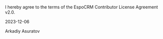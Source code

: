 I hereby agree to the terms of the EspoCRM Contributor License Agreement v2.0.

2023-12-06

Arkadiy Asuratov
